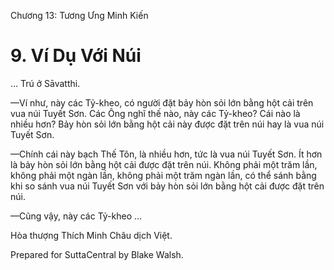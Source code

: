 

Chương 13: Tương Ưng Minh Kiến

# 9\. Ví Dụ Với Núi

… Trú ở Sāvatthi.

—Ví như, này các Tỷ-kheo, có người đặt bảy hòn sỏi lớn bằng hột cải trên vua núi Tuyết Sơn. Các Ông nghĩ thế nào, này các Tỷ-kheo? Cái nào là nhiều hơn? Bảy hòn sỏi lớn bằng hột cải này được đặt trên núi hay là vua núi Tuyết Sơn.

—Chính cái này bạch Thế Tôn, là nhiều hơn, tức là vua núi Tuyết Sơn. Ít hơn là bảy hòn sỏi lớn bằng hột cải được đặt trên núi. Không phải một trăm lần, không phải một ngàn lần, không phải một trăm ngàn lần, có thể sánh bằng khi so sánh vua núi Tuyết Sơn với bảy hòn sỏi lớn bằng hột cải được đặt trên núi.

—Cũng vậy, này các Tỷ-kheo …

Hòa thượng Thích Minh Châu dịch Việt.

Prepared for SuttaCentral by Blake Walsh.